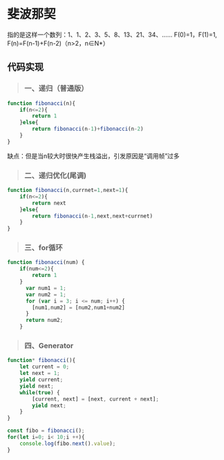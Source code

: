 # 斐波那契

指的是这样一个数列：1、1、2、3、5、8、13、21、34、……
F(0)=1，F(1)=1, F(n)=F(n-1)+F(n-2)（n>2，n∈N*）

## 代码实现

>### 一、递归（普通版）

```javascript
function fibonacci(n){
    if(n<=2){
        return 1
    }else{
        return fibonacci(n-1)+fibonacci(n-2)
    }
}
```

缺点：但是当n较大时很快产生栈溢出，引发原因是“调用帧”过多

>### 二、递归优化(尾调)

```javascript
function fibonacci(n,currnet=1,next=1){
    if(n<=2){
        return next
    }else{
        return fibonacci(n-1,next,next+currnet)
    }
}
```

>### 三、for循环

```javascript
function fibonacci(num) {
    if(num<=2){
        return 1
    }
      var num1 = 1;
      var num2 = 1;
      for (var i = 3; i <= num; i++) {
        [num1,num2] = [num2,num1+num2]
      }
      return num2;
    }
```

>### 四、Generator

```javascript
function* fibonacci(){
    let current = 0;
    let next = 1;
    yield current;
    yield next;
    while(true) {
        [current, next] = [next, current + next];
        yield next;
    }
}

const fibo = fibonacci();
for(let i=0; i< 10;i ++){
    console.log(fibo.next().value);
}

```
